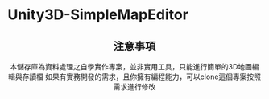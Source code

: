 # Unity3D-SimpleMapEditor

<div align="center">
  <a href="https://github.com/determinationlove/Baha_MasonryLayout">
    
  </a>


## 注意事項

本儲存庫為資料處理之自學實作專案，並非實用工具，只能進行簡單的3D地圖編輯與存讀檔
如果有實務開發的需求，且你擁有編程能力，可以clone這個專案按照需求進行修改
